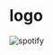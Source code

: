 # logo

![spotify](https://github.com/estherdk1901/logo/assets/162177979/2ef9c227-dd7a-452e-9138-390159e45ed2)
